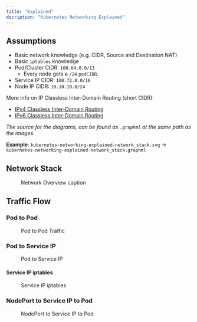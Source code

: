 ```yaml
---
title: "Explained"
dscription: "Kubernetes Networking Explained"
---
```


## Assumptions

- Basic network knowledge (e.g. CIDR, Source and Destination NAT)
- Basic `iptables` knowledge
- Pod/Cluster CIDR: `100.64.0.0/13`
    - Every node gets a `/24` `podCIDR`.
- Service IP CIDR: `100.72.0.0/16`
- Node IP CIDR: `10.10.10.0/24`

More info on IP Classless Inter-Domain Routing (short CIDR):

- [IPv4 Classless Inter-Domain Routing](https://en.wikipedia.org/wiki/Classless_Inter-Domain_Routing#IPv4_CIDR_blocks)
- [IPv6 Classless Inter-Domain Routing](https://en.wikipedia.org/wiki/Classless_Inter-Domain_Routing#IPv6_CIDR_blocks)

_The source for the diagrams, can be found as `.graphml` at the same path as the images._

**Example**: `kubernetes-networking-explained-network_stack.svg` -> `kubernetes-networking-explained-network_stack.graphml`

## Network Stack

<figure>
  <img src="/docs/kubernetes/networking/explained/kubernetes-networking-explained-network_stack.svg" alt="" />
  <figcaption>Network Overview caption</figcaption>
</figure>

## Traffic Flow

### Pod to Pod

<figure>
  <img src="/docs/kubernetes/networking/explained/kubernetes-networking-explained-traffic_flow-pod_to_pod.svg" alt="" />
  <figcaption>Pod to Pod Traffic</figcaption>
</figure>

### Pod to Service IP

<figure>
  <img src="/docs/kubernetes/networking/explained/kubernetes-networking-explained-traffic_flow-pod_to_service_ip.svg" alt="" />
  <figcaption>Pod to Service IP</figcaption>
</figure>

#### Service IP iptables

<figure>
  <img src="/docs/kubernetes/networking/explained/kubernetes-networking-explained-service-ip-iptables-flow.svg" alt="" />
  <figcaption>Service IP iptables</figcaption>
</figure>

### NodePort to Service IP to Pod

<figure>
  <img src="/docs/kubernetes/networking/explained/kubernetes-networking-explained-nodeport_to_pod.svg" alt="" />
  <figcaption>NodePort to Service IP to Pod</figcaption>
</figure>
